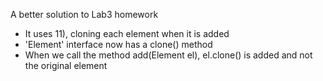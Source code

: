 A better solution to Lab3 homework
- It uses 11), cloning each element when it is added
- 'Element' interface now has a clone() method
- When we call the method add(Element el), el.clone() is added and not the original element